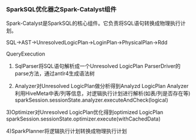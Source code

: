 ### SparkSQL优化器之Spark-Catalyst组件
Spark-Catalyst是SparkSQL的核心组件。它负责将SQL语句转换成物理执行计划。

SQL->AST->UnresolvedLogicPlan->LoginPlan->PhysicalPlan->Rdd

QueryExecution

1) SqlParser将SQL语句解析成一个Unresolved LogicPlan
ParserDriver的parse方法，通过antlr4生成语法树


2) Analyzer对Unresolved LogicPlan做分析得到Analyzd LogicPlan
Analyzer利用HiveMeta中表/列等信息，对逻辑执行计划进行解析(如表/列是否存在等)
sparkSession.sessionState.analyzer.executeAndCheck(logical)


3)Optimizer对Unresolved LogicPlan优化得到optimized LogicPlan
 sparkSession.sessionState.optimizer.execute(withCachedData)

4)SparkPlanner将逻辑执行计划转换成物理执行计划






